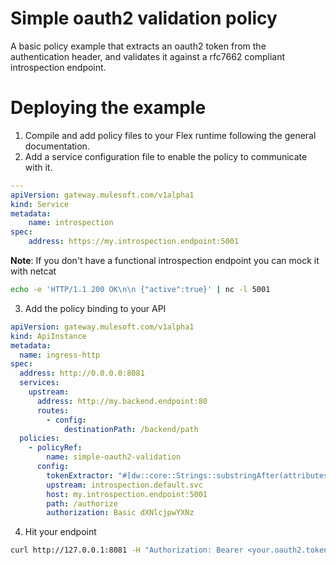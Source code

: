 # Simple oauth2 validation policy
A basic policy example that extracts an oauth2 token from the authentication header, and validates it against a rfc7662 compliant introspection endpoint.

# Deploying the example
1. Compile and add policy files to your Flex runtime following the general documentation.
2. Add a service configuration file to enable the policy to communicate with it.
```yaml
---
apiVersion: gateway.mulesoft.com/v1alpha1
kind: Service
metadata:
    name: introspection
spec:
    address: https://my.introspection.endpoint:5001
```

**Note**: If you don't have a functional introspection endpoint you can mock it with netcat
```bash
echo -e 'HTTP/1.1 200 OK\n\n {"active":true}' | nc -l 5001
```

3. Add the policy binding to your API 
```yaml
apiVersion: gateway.mulesoft.com/v1alpha1
kind: ApiInstance
metadata:
  name: ingress-http
spec:
  address: http://0.0.0.0:8081
  services:
    upstream:
      address: http://my.backend.endpoint:80
      routes:
        - config:
            destinationPath: /backend/path
  policies:
    - policyRef:
        name: simple-oauth2-validation
      config:
        tokenExtractor: "#[dw::core::Strings::substringAfter(attributes.headers['Authorization'], 'Bearer ')]"
        upstream: introspection.default.svc
        host: my.introspection.endpoint:5001
        path: /authorize
        authorization: Basic dXNlcjpwYXNz
```
4. Hit your endpoint
```bash
curl http://127.0.0.1:8081 -H "Authorization: Bearer <your.oauth2.token>" -v
```